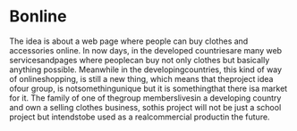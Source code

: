 Bonline
=======
The idea is about a web page where people can buy clothes and accessories online. In now days, in the developed countriesare many web servicesandpages where peoplecan buy not only clothes but basically anything possible. Meanwhile in the developingcountries, this kind of way of onlineshopping, is still a new thing, which means that theproject idea ofour group, is notsomethingunique but it is somethingthat there isa market for it. The family of one of thegroup memberslivesin a developing country and own a selling clothes business, sothis project will not be just a school project but intendstobe used as a realcommercial productin the future.